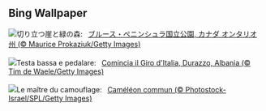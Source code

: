## Bing Wallpaper
![](https://www.bing.com/th?id=OHR.BrucePeninsula_JA-JP8286448696_UHD.jpg&w=1000)切り立つ崖と緑の森:&nbsp;&ensp;[ブルース・ペニンシュラ国立公園, カナダ オンタリオ州 (© Maurice Prokaziuk/Getty Images)](https://www.bing.com/th?id=OHR.BrucePeninsula_JA-JP8286448696_UHD.jpg)
<br><br/>
![](https://www.bing.com/th?id=OHR.GiroItalia_IT-IT8486738014_UHD.jpg&w=1000)Testa bassa e pedalare:&nbsp;&ensp;[Comincia il Giro d'Italia, Durazzo, Albania (© Tim de Waele/Getty Images)](https://www.bing.com/th?id=OHR.GiroItalia_IT-IT8486738014_UHD.jpg)
<br><br/>
![](https://www.bing.com/th?id=OHR.CuteChameleon_FR-FR7690747856_UHD.jpg&w=1000)Le maître du camouflage:&nbsp;&ensp;[Caméléon commun (© Photostock-Israel/SPL/Getty Images)](https://www.bing.com/th?id=OHR.CuteChameleon_FR-FR7690747856_UHD.jpg)
<br><br/>
